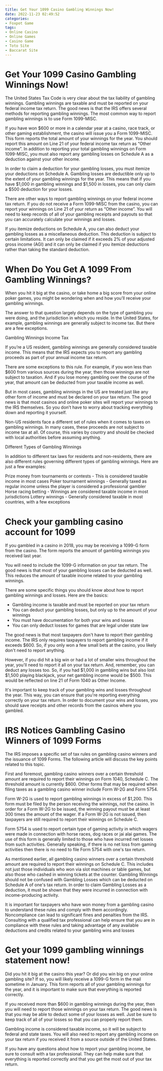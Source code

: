 ```yaml
---
title: Get Your 1099 Casino Gambling Winnings Now!
date: 2022-11-23 02:49:52
categories:
- Foxpot Game
tags:
- Online Casino
- Online Games
- Casino Game
- Toto Site
- Baccarat Site
---
```



#  Get Your 1099 Casino Gambling Winnings Now!

The United States Tax Code is very clear about the tax liability of gambling winnings. Gambling winnings are taxable and must be reported on your federal income tax return. The good news is that the IRS offers several methods for reporting gambling winnings. The most common way to report gambling winnings is to use Form 1099-MISC.

If you have won $600 or more in a calendar year at a casino, race track, or other gaming establishment, the casino will issue you a Form 1099-MISC. This form reports the total amount of your winnings for the year. You should report this amount on Line 21 of your federal income tax return as “Other income”. In addition to reporting your total gambling winnings on Form 1099-MISC, you must also report any gambling losses on Schedule A as a deduction against your other income.

In order to claim a deduction for your gambling losses, you must itemize your deductions on Schedule A. Gambling losses are deductible only up to the extent of your gambling winnings for the year. This means that if you have $1,000 in gambling winnings and $1,500 in losses, you can only claim a $500 deduction for your losses.

There are other ways to report gambling winnings on your federal income tax return. If you do not receive a Form 1099-MISC from the casino, you can report your winnings on Line 21 of your return as “Other income”. You will need to keep records of all of your gambling receipts and payouts so that you can accurately calculate your winnings and losses.

If you itemize deductions on Schedule A, you can also deduct your gambling losses as a miscellaneous deduction. This deduction is subject to certain limitations. It can only be claimed if it exceeds 2% of your adjusted gross income (AGI) and it can only be claimed if you itemize deductions rather than taking the standard deduction.

#  When Do You Get A 1099 From Gambling Winnings?

When you hit it big at the casino, or take home a big score from your online poker games, you might be wondering when and how you’ll receive your gambling winnings. 

The answer to that question largely depends on the type of gambling you were doing, and the jurisdiction in which you reside. In the United States, for example, gambling winnings are generally subject to income tax. But there are a few exceptions.

Gambling Winnings Income Tax

If you’re a US resident, gambling winnings are generally considered taxable income. This means that the IRS expects you to report any gambling proceeds as part of your annual income tax return. 

There are some exceptions to this rule. For example, if you won less than $600 from various sources during the year, then those winnings are not subject to taxation. And if you lose money gambling over the course of the year, that amount can be deducted from your taxable income as well. 

But in most cases, gambling winnings in the US are treated just like any other form of income and must be declared on your tax return. The good news is that most casinos and online poker sites will report your winnings to the IRS themselves. So you don’t have to worry about tracking everything down and reporting it yourself. 

Non-US residents face a different set of rules when it comes to taxes on gambling winnings. In many cases, these proceeds are not subject to income tax at all. Of course, this varies by country and should be checked with local authorities before assuming anything. 

Different Types of Gambling Winnings

In addition to different tax laws for residents and non-residents, there are also different rules governing different types of gambling winnings. Here are just a few examples: 

Prize money from tournaments or contests - This is considered taxable income in most cases
Poker tournament winnings - Generally taxed as regular income unless the player is considered a professional gambler
Horse racing betting - Winnings are considered taxable income in most jurisdictions  Lottery winnings - Generally considered taxable in most countries, with a few exceptions

#  Check your gambling casino account for 1099

If you gambled in a casino in 2018, you may be receiving a 1099-G form from the casino. The form reports the amount of gambling winnings you received last year.

You will need to include the 1099-G information on your tax return. The good news is that most of your gambling losses can be deducted as well. This reduces the amount of taxable income related to your gambling winnings.

There are some specific things you should know about how to report gambling winnings and losses. Here are the basics:

- Gambling income is taxable and must be reported on your tax return
- You can deduct your gambling losses, but only up to the amount of your winnings
- You must have documentation for both your wins and losses
- You can only deduct losses for games that are legal under state law

The good news is that most taxpayers don't have to report their gambling income. The IRS only requires taxpayers to report gambling income if it exceeds $600. So, if you only won a few small bets at the casino, you likely don't need to report anything.

However, if you did hit a big win or had a lot of smaller wins throughout the year, you'll need to report it all on your tax return. And, remember, you can deduct any losses too. So, if you had $1,000 in gambling wins but also lost $1,500 playing blackjack, your net gambling income would be $500. This would be reflected on line 21 of Form 1040 as Other Income.

It's important to keep track of your gambling wins and losses throughout the year. This way, you can ensure that you're reporting everything correctly on your tax return. In order to document your wins and losses, you should save receipts and other records from the casinos where you gambled.

#  IRS Notices Gambling Casino Winners of 1099 Forms

The IRS imposes a specific set of tax rules on gambling casino winners and the issuance of 1099 Forms. The following article will discuss the key points related to this topic.

First and foremost, gambling casino winners over a certain threshold amount are required to report their winnings on Form 1040, Schedule C. The threshold amount is currently $600. Other forms that may be required when filing taxes as a gambling casino winner include Form W-2G and Form 5754.

Form W-2G is used to report gambling winnings in excess of $1,200. This form must be filed by the person receiving the winnings, not the casino. In order for a Form W-2G to be issued, the winning payout must be at least 300 times the amount of the wager. If a Form W-2G is not issued, then taxpayers are still required to report their winnings on Schedule C.

Form 5754 is used to report certain type of gaming activity in which wagers were made in connection with horse races, dog races or jai alai games. The use of this form is generally limited to those who have incurred net losses from such activities. Generally speaking, if there is no net loss from gaming activities then there is no need to file Form 5754 with one's tax return.

As mentioned earlier, all gambling casino winners over a certain threshold amount are required to report their winnings on Schedule C. This includes not just those individuals who won via slot machines or table games, but also those who cashed in winning tickets at the counter. Gambling Winnings should not be confused with Gambling Losses which can be deducted on Schedule A of one's tax return. In order to claim Gambling Losses as a deduction, it must be shown that they were incurred in connection with income-producing activity.

It is important for taxpayers who have won money from a gambling casino to understand these rules and comply with them accordingly. Noncompliance can lead to significant fines and penalties from the IRS. Consulting with a qualified tax professional can help ensure that you are in compliance with these rules and taking advantage of any available deductions and credits related to your gambling wins and losses

#  Get your 1099 gambling winnings statement now!

Did you hit it big at the casino this year? Or did you win big on your online gambling site? If so, you will likely receive a 1099-G form in the mail sometime in January. This form reports all of your gambling winnings for the year, and it is important to make sure that everything is reported correctly.

If you received more than $600 in gambling winnings during the year, then you will need to report those winnings on your tax return. The good news is that you may be able to deduct some of your losses as well. Just be sure to keep track of all of your losses so that you can properly report them.

 Gambling income is considered taxable income, so it will be subject to federal and state taxes. You will also need to report any gambling income on your tax return if you received it from a source outside of the United States.

If you have any questions about how to report your gambling income, be sure to consult with a tax professional. They can help make sure that everything is reported correctly and that you get the most out of your tax return.